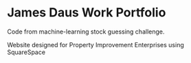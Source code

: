 # James Daus Work Portfolio

Code from machine-learning stock guessing challenge.

Website designed for Property Improvement Enterprises using SquareSpace
